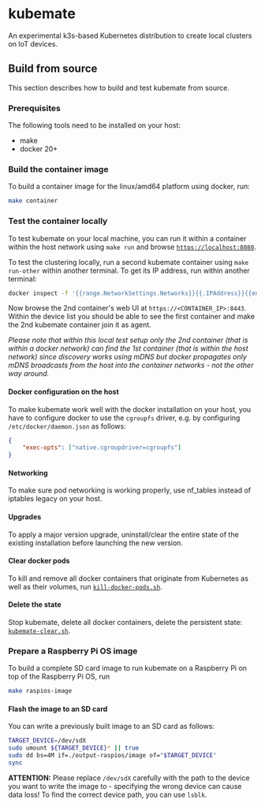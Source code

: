 # kubemate

An experimental k3s-based Kubernetes distribution to create local clusters on IoT devices.

## Build from source

This section describes how to build and test kubemate from source.

### Prerequisites

The following tools need to be installed on your host:

* make
* docker 20+

### Build the container image

To build a container image for the linux/amd64 platform using docker, run:
```sh
make container
```

### Test the container locally

To test kubemate on your local machine, you can run it within a container within the host network using `make run` and browse [`https://localhost:8080`](https://localhost:8443).  

To test the clustering locally, run a second kubemate container using `make run-other` within another terminal.
To get its IP address, run within another terminal:
```sh
docker inspect -f '{{range.NetworkSettings.Networks}}{{.IPAddress}}{{end}}' kubemate2
```

Now browse the 2nd container's web UI at `https://<CONTAINER_IP>:8443`.
Within the device list you should be able to see the first container and make the 2nd kubemate container join it as agent.  

_Please note that within this local test setup only the 2nd container (that is within a docker network) can find the 1st container (that is within the host network) since discovery works using mDNS but docker propagates only mDNS broadcasts from the host into the container networks - not the other way around._

#### Docker configuration on the host

To make kubemate work well with the docker installation on your host, you have to configure docker to use the `cgroupfs` driver, e.g. by configuring `/etc/docker/daemon.json` as follows:
```json
{
	"exec-opts": ["native.cgroupdriver=cgroupfs"]
}
```

#### Networking

To make sure pod networking is working properly, use nf_tables instead of iptables legacy on your host.

#### Upgrades

To apply a major version upgrade, uninstall/clear the entire state of the existing installation before launching the new version.

#### Clear docker pods

To kill and remove all docker containers that originate from Kubernetes as well as their volumes, run [`kill-docker-pods.sh`](./kill-docker-pods.sh).

#### Delete the state

Stop kubemate, delete all docker containers, delete the persistent state: [`kubemate-clear.sh`](./kubemate-clear.sh).

### Prepare a Raspberry Pi OS image

To build a complete SD card image to run kubemate on a Raspberry Pi on top of the Raspberry Pi OS, run
```sh
make raspios-image
```

#### Flash the image to an SD card

You can write a previously built image to an SD card as follows:

```sh
TARGET_DEVICE=/dev/sdX
sudo umount ${TARGET_DEVICE}* || true
sudo dd bs=4M if=./output-raspios/image of="$TARGET_DEVICE"
sync
```

**ATTENTION:** Please replace `/dev/sdX` carefully with the path to the device you want to write the image to - specifying the wrong device can cause data loss!
To find the correct device path, you can use `lsblk`.
